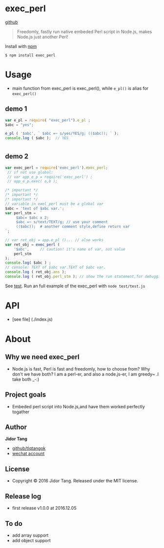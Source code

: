 # exec_perl  
[github](https://github.com/tlqtangok/exec_perl)

> Freedomly, fastly run native embeded Perl script in Node.js, makes Node.js just another Perl! 

Install with [npm](https://www.npmjs.com/)

```shell
$ npm install exec_perl 
```

# Usage

- main function from exec_perl is exec_perl(), while `e_pl()` is alias for `exec_perl()` 

## demo 1 

```js 
var e_pl = require( "exec_perl").e_pl ;
$abc = "yes";

e_pl ( '$abc', ` $abc =~ s/yes/YES/g; (($abc)); ` );
console.log ( $abc );  // YES
```
#

## demo 2

```js
var exec_perl = require('exec_perl').exec_perl;  
 // if not use global: 
 // var app_e_p = require('exec_perl') ; 
 // app_e_p.exec( a,b );

/* important */
/* important */
/* important */
// variable in exel_perl must be a global var
$abc = 'text of $abc var.';	
var perl_stm = 	`
	 $abc= $abc x 2;
	 $abc =~ s/text/TEXT/g; // use your comment
	 (($abc));  # another comment style,define return var
`;

// var ret_obj = app.e_pl ()... // also works 
var ret_obj = exec_perl ( 
	'$abc', 	// caution! it's name of var, not value
	perl_stm
);
console.log( $abc ) ; 
// console: TEXT of $abc var.TEXT of $abc var.
console.log ( ret_obj.ans );
console.log ( ret_obj.perl_stm ); // show the run statement,for debugging

```

See [test](./test/test.js). Run an full example of the exec_perl with `node test/test.js`


# API
- [see file] (./index.js)



# About

## Why we need exec_perl
- Node.js is fast, Perl is fast and freedomly, how to choose from? Why don't we have both? I am a perl-er, and also a node.js-er, I am greedy~ .I take both _-:)


## Project goals
- Embeded perl script into Node.js,and have them worked perfectly togather

## Author
**Jidor Tang**
- [github/tlqtangok](https://github.com/tlqtangok)
- [wechat account](tlqtangok)

## License
- Copyright © 2016 Jidor Tang. Released under the MIT license.

## Release log
- first release v1.0.0 at 2016.12.05

## To do
- add array support 
- add object support



